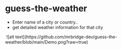 # guess-the-weather

* Enter name of a city or country..
* get detailed weather information for that city 

<img scr="https://raw.githubusercontent.com/mrbridge-dev/guess-the-weather/main/Demo.png">
![alt text](https://github.com/mrbridge-dev/guess-the-weather/blob/main/Demo.png?raw=true)
